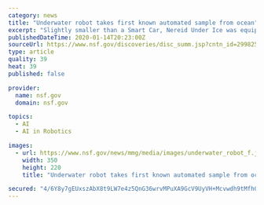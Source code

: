 ```yaml
---
category: news
title: "Underwater robot takes first known automated sample from ocean"
excerpt: "Slightly smaller than a Smart Car, Nereid Under Ice was equipped with artificial intelligence -based automated planning software -- including a planner named Spock -- that enabled it to decide which sites to visit in the volcano and where to take samples autonomously. \"We can eventually see having a network of cognitive ocean robots where there ..."
publishedDateTime: 2020-01-14T20:23:00Z
sourceUrl: https://www.nsf.gov/discoveries/disc_summ.jsp?cntn_id=299825
type: article
quality: 39
heat: 39
published: false

provider:
  name: nsf.gov
  domain: nsf.gov

topics:
  - AI
  - AI in Robotics

images:
  - url: https://www.nsf.gov/news/mmg/media/images/underwater_robot_f.jpg
    width: 350
    height: 220
    title: "Underwater robot takes first known automated sample from ocean"

secured: "4/6Y8y7gEUxszAbX8t9LW7e4z5QnG36wrvMPuXA9GcV9UyVH+Mcvwdh9tMfh0UP/wLexqAWPuRc0McZ0aE7FFBpC+iDKenVVA5PhJCzX8ukFVmZKz/5YzBGDIHPfyx1QW4yCeuJWchS00RZ0oiyHaz0V4oNa7xBHszmReu7S1EF0U1yehy/IX37sLTQgZqtZzC/hFbmy5+MplDSl6VISDpCyZYK0dTFfVOx9p3W2HxZEmTShyWGR9+COniKaIo9nIAnm5g4WirLPLez+RGj0VUsok1hj/RaPw8ugU6x0QT0=;USX7bxRN1LXsG7DquvhkKA=="
---
```


